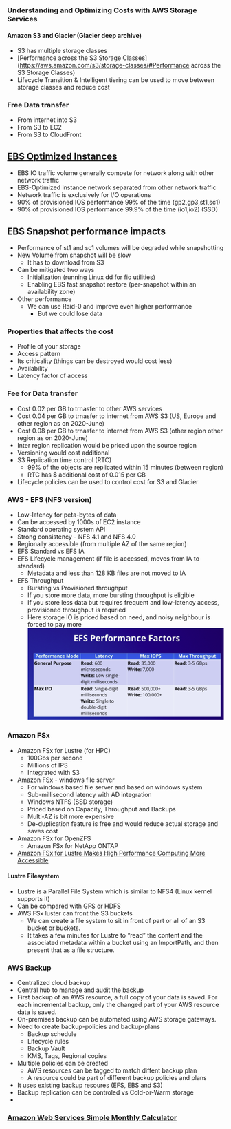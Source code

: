 ### Understanding and Optimizing Costs with AWS Storage Services

#### Amazon S3 and Glacier (Glacier deep archive)
* S3 has multiple storage classes
* [Performance across the S3 Storage Classes](https://aws.amazon.com/s3/storage-classes/#Performance across the S3 Storage Classes)
* Lifecycle Transition & Intelligent tiering can be used to move between storage classes and reduce cost

### Free Data transfer
* From internet into S3
* From S3 to EC2
* From S3 to CloudFront

## [EBS Optimized Instances](https://docs.aws.amazon.com/AWSEC2/latest/UserGuide/ebs-optimized.html)
* EBS IO traffic volume generally compete for network along with other network traffic
* EBS-Optimized instance network separated from other network traffic
* Network traffic is exclusively for I/O operations
* 90% of provisioned IOS performance 99% of the time (gp2,gp3,st1,sc1)
* 90% of provisioned IOS performance 99.9% of the time (io1,io2) (SSD)

## EBS Snapshot performance impacts
* Performance of st1 and sc1 volumes will be degraded while snapshotting 
* New Volume from snapshot will be slow
  * It has to download from S3
* Can be mitigated two ways
  * Initialization (running Linux dd for fio utilities)
  * Enabling EBS fast snapshot restore (per-snapshot within an availability zone)
* Other performance
  * We can use Raid-0 and improve even higher performance
    * But we could lose data

### Properties that affects the cost
* Profile of your storage
* Access pattern
* Its criticality (things can be destroyed would cost less)
* Availability
* Latency factor of access

### Fee for Data transfer
* Cost 0.02 per GB to trnasfer to other AWS services
* Cost 0.04 per GB to trnasfer to internet from AWS S3 (US, Europe and other region as on 2020-June)
* Cost 0.08 per GB to trnasfer to internet from AWS S3 (other region other region as on 2020-June)
* Inter region replication would be priced upon the source region
* Versioning would cost additional
* S3 Replication time control (RTC)
  * 99% of the objects are replicated within 15 minutes (between region)
  * RTC has $ additional cost of 0.015 per GB
* Lifecycle policies can be used to control cost for S3 and Glacier


### AWS - EFS (NFS version)
* Low-latency for peta-bytes of data
* Can be accessed by 1000s of EC2 instance
* Standard operating system API
* Strong consistency - NFS 4.1 and NFS 4.0
* Regionally accessible (from multiple AZ of the same region)
* EFS Standard vs EFS IA
* EFS Lifecycle management (if file is accessed, moves from IA to standard)
  * Metadata and less than 128 KB files are not moved to IA
* EFS Throughput
  * Bursting vs Provisioned throughput  
  * If you store more data, more bursting throughput is eligible
  * If you store less data but requires frequent and low-latency access, provisioned throughput is requried
  * Here storage IO is priced based on need, and noisy neighbour is forced to pay more
![EFS_Lustre](img/EFS_Lustre.png)

### Amazon FSx
* Amazon FSx for Lustre (for HPC)
  * 100Gbs per second
  * Millions of IPS
  * Integrated with S3
* Amazon FSx - windows file server
  * For windows based file server and based on windows system
  * Sub-millisecond latency with AD integration
  * Windows NTFS (SSD storage)
  * Priced based on Capacity, Throughput and Backups
  * Multi-AZ is bit more expensive
  * De-duplication feature is free and would reduce actual storage and saves cost
* Amazon FSx for OpenZFS
  * Amazon FSx for NetApp ONTAP
* [Amazon FSx for Lustre Makes High Performance Computing More Accessible](https://cloudacademy.com/blog/amazon-fsx-for-lustre-makes-high-performance-computing-more-accessible/)


#### Lustre Filesystem
* Lustre is a Parallel File System which is similar to NFS4  (Linux kernel supports it)
* Can be compared with GFS or HDFS
* AWS FSx luster can front the S3 buckets
  * We can create a file system to sit in front of part or all of an S3 bucket or buckets. 
  * It takes a few minutes for Lustre to “read” the content and the associated metadata within a bucket using an ImportPath, and then present that as a file structure.


### AWS Backup

* Centralized cloud backup
* Central hub to manage and audit the backup
* First backup of an AWS resource, a full copy of your data is saved. For each incremental backup, only the changed part of your AWS resource data is saved.
* On-premises backup can be automated using AWS storage gateways.
* Need to create backup-policies and backup-plans
  * Backup schedule
  * Lifecycle rules
  * Backup Vault
  * KMS, Tags, Regional copies
* Multiple policies can be created
  * AWS resources can be tagged to match diffent backup plan
  * A resource could be part of different backup policies and plans
* It uses existing backup resoures (EFS, EBS and S3)
* Backup replication can be controled vs Cold-or-Warm storage
* 


### [Amazon Web Services Simple Monthly Calculator](https://calculator.s3.amazonaws.com/index.html)